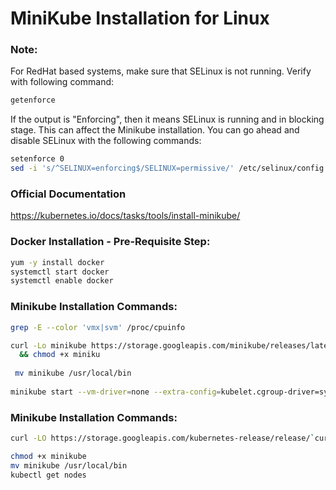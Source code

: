 # MiniKube Installation for Linux

### Note:

For RedHat based systems, make sure that SELinux is not running. Verify with following command:
```sh
getenforce
```
If the output is "Enforcing", then it means SELinux is running and in blocking stage. This can affect the  Minikube installation. You can go ahead and disable SELinux with the following commands:
```sh
setenforce 0
sed -i 's/^SELINUX=enforcing$/SELINUX=permissive/' /etc/selinux/config
```
### Official Documentation 

https://kubernetes.io/docs/tasks/tools/install-minikube/ 

### Docker Installation - Pre-Requisite Step:
```sh
yum -y install docker
systemctl start docker
systemctl enable docker
```
### Minikube Installation Commands:

```sh
grep -E --color 'vmx|svm' /proc/cpuinfo

curl -Lo minikube https://storage.googleapis.com/minikube/releases/latest/minikube-linux-amd64 \
  && chmod +x miniku
 
 mv minikube /usr/local/bin
 
minikube start --vm-driver=none --extra-config=kubelet.cgroup-driver=systemd

```
### Minikube Installation Commands:
```sh
curl -LO https://storage.googleapis.com/kubernetes-release/release/`curl -s https://storage.googleapis.com/kubernetes-release/release/stable.txt`/bin/linux/amd64/kubectl

chmod +x minikube
mv minikube /usr/local/bin
kubectl get nodes 
```
